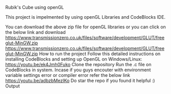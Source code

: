 

Rubik's Cube using openGL

This project is impelmented by using openGL Libraries and CodeBlocks IDE.

You can download the above zip file for openGL libraries or you can click on the below link and download https://www.transmissionzero.co.uk/files/software/development/GLUT/freeglut-MinGW.zip
https://www.transmissionzero.co.uk/files/software/development/GLUT/freeglut-MinGW.zip 
How to run the project
Follow this detailed instructions on installing CodeBlocks and setting up OpenGL on Windows/Linux: https://youtu.be/ek4Jmh0Fuko
Clone the repository
Run the .c file on CodeBlocks in system. Incase if you guys encouter with environment variable settings error or compiler error refer the below link https://youtu.be/adbzbMezIKo
Do star the repo if you found it helpful :)
Output

